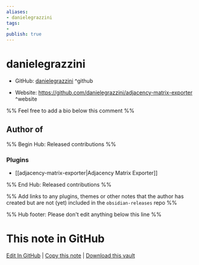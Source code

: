 ```yaml
---
aliases:
- danielegrazzini
tags:
- 
publish: true
---
```


# danielegrazzini

- GitHub: [danielegrazzini](https://github.com/danielegrazzini/) ^github
<!-- - Discord: `@` ^discord-->
- Website: <https://github.com/danielegrazzini/adjacency-matrix-exporter> ^website
<!-- - [[Publish sites|Publish site]]: <https://> ^publish-->

%% Feel free to add a bio below this comment %%


## Author of

%% Begin Hub: Released contributions %%
### Plugins
- [[adjacency-matrix-exporter|Adjacency Matrix Exporter]]

%% End Hub: Released contributions %%

%% Add links to any plugins, themes or other notes that the author has created but are not (yet) included in the `obsidian-releases` repo %%

<!--
### Unlisted plugins
-->

<!--
### Others
-->

<!--
## Sponsor this author
-->

<!-- - [[GitHub sponsors]]: [Sponsor @danielegrazzini on GitHub Sponsors](https://github.com/sponsors/danielegrazzini) ^github-sponsor-->
<!-- - [[Buy me a coffee]]: <https://> ^buy-me-a-coffee-->
<!-- - [[PayPal]]: <https://> ^paypal-->
<!-- - [[Patreon]]: <https://> ^patreon-->

<!--
## Follow this author
-->

<!-- - [[YouTube Channels|On YouTube]]: <https://> ^youtube-->
<!-- - Twitter: <https://> ^twitter-->
<!-- - ... -->

%% Hub footer: Please don't edit anything below this line %%

# This note in GitHub

<span class="git-footer">[Edit In GitHub](https://github.dev/obsidian-community/obsidian-hub/blob/main/01%20-%20Community/People/danielegrazzini.md "git-hub-edit-note") | [Copy this note](https://raw.githubusercontent.com/obsidian-community/obsidian-hub/main/01%20-%20Community/People/danielegrazzini.md "git-hub-copy-note") | [Download this vault](https://github.com/obsidian-community/obsidian-hub/archive/refs/heads/main.zip "git-hub-download-vault") </span>
